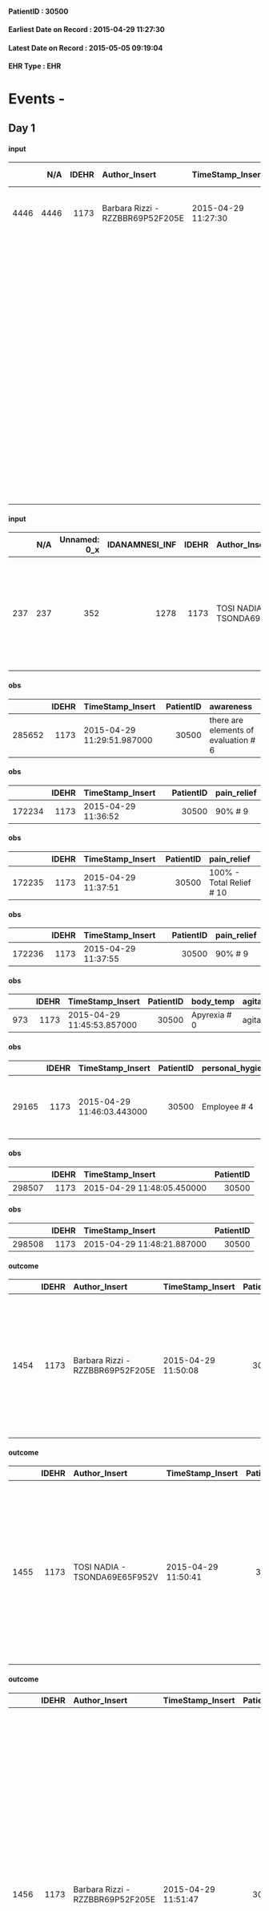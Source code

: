 
#### PatientID : 30500
#### Earliest Date on Record : 2015-04-29 11:27:30
#### Latest Date on Record : 2015-05-05 09:19:04
#### EHR Type : EHR

# Events - 

## Day 1

#### input
|      |    N/A |   IDEHR | Author_Insert                    | TimeStamp_Insert    | EHRType   |   PatientID |   IDDigitalSignDocument | persone_vicine   |   Unnamed: 0_y |   IDANAMNESI_MED |   Non_Rilevabile_y | Note_Non_Rilevabile_y   | opt_consapevolezza                   | diagnosis                                                                                                                                                                                                                                                                                                                                                                           |
|-----:|-------:|--------:|:---------------------------------|:--------------------|:----------|------------:|------------------------:|:-----------------|---------------:|-----------------:|-------------------:|:------------------------|:-------------------------------------|:------------------------------------------------------------------------------------------------------------------------------------------------------------------------------------------------------------------------------------------------------------------------------------------------------------------------------------------------------------------------------------|
| 4446 |   4446 |    1173 | Barbara Rizzi - RZZBBR69P52F205E | 2015-04-29 11:27:30 | EHR       |       30500 |                   64345 | N/A              |            871 |             2375 |                  0 | NR                      | There are elements of evaluation # 7 | 2008: neuroendocrine carcinoma localized groin destro.                                                                                                                                                                                                                                                                                                                              |
|      |        |         |                                  |                     |           |             |                         |                  |                |                  |                    |                         |                                      |  2009: HCC multifocal (more localized pathological lesion in the left lobe) subjected to chemoembolization in 2012 (last ECO April 2015: liver to bozzuti margins, echostructure inhomogeneous due to the presence of multiple nodulation) ._ x000D_ Comorbidit√ †: previous MI and FA chronic OAT; NIDDM and diabetic foot (right); hypertension; hypothyroidism; previous stroke. |

#### input
|     |    N/A |   Unnamed: 0_x |   IDANAMNESI_INF |   IDEHR | Author_Insert                 | TimeStamp_Insert           | EHRType   |   PatientID |   IDDigitalSignDocument |   Non_Rilevabile_x | Note_Non_Rilevabile_x   | rapporti_fam   | persone_vicine   | Caregiver                                                                                                                  | Religion     |
|----:|-------:|---------------:|-----------------:|--------:|:------------------------------|:---------------------------|:----------|------------:|------------------------:|-------------------:|:------------------------|:---------------|:-----------------|:---------------------------------------------------------------------------------------------------------------------------|:-------------|
| 237 |    237 |            352 |             1278 |    1173 | TOSI NADIA - TSONDA69E65F952V | 2015-04-29 11:29:08.433000 | EHR       |       30500 |                   64346 |                  0 | NR                      | is # 0         | N/A              | Granddaughter Alessandra. Data collected by family members, perch√ © patient responds only to simple and closed questions. | Catholic # 0 |

#### obs
|        |   IDEHR | TimeStamp_Insert           |   PatientID | awareness                            |
|-------:|--------:|:---------------------------|------------:|:-------------------------------------|
| 285652 |    1173 | 2015-04-29 11:29:51.987000 |       30500 | there are elements of evaluation # 6 |

#### obs
|        |   IDEHR | TimeStamp_Insert    |   PatientID | pain_relief   |
|-------:|--------:|:--------------------|------------:|:--------------|
| 172234 |    1173 | 2015-04-29 11:36:52 |       30500 | 90% # 9       |

#### obs
|        |   IDEHR | TimeStamp_Insert    |   PatientID | pain_relief              |
|-------:|--------:|:--------------------|------------:|:-------------------------|
| 172235 |    1173 | 2015-04-29 11:37:51 |       30500 | 100% - Total Relief # 10 |

#### obs
|        |   IDEHR | TimeStamp_Insert    |   PatientID | pain_relief   |
|-------:|--------:|:--------------------|------------:|:--------------|
| 172236 |    1173 | 2015-04-29 11:37:55 |       30500 | 90% # 9       |

#### obs
|     |   IDEHR | TimeStamp_Insert           |   PatientID | body_temp    | agitation_behavior_freq   | cognitive_state           |
|----:|--------:|:---------------------------|------------:|:-------------|:--------------------------|:--------------------------|
| 973 |    1173 | 2015-04-29 11:45:53.857000 |       30500 | Apyrexia # 0 | agitated at times # 2     | continuously confused # 1 |

#### obs
|       |   IDEHR | TimeStamp_Insert           |   PatientID | personal_hygiene   | urine_elimination   | mobility     | motor_performance                                                                                  | diet            | cognitive_state             | consumption_help   |
|------:|--------:|:---------------------------|------------:|:-------------------|:--------------------|:-------------|:---------------------------------------------------------------------------------------------------|:----------------|:----------------------------|:-------------------|
| 29165 |    1173 | 2015-04-29 11:46:03.443000 |       30500 | Employee # 4       | Employee # 4        | Employee # 4 | 30% - Patient with directions to the hospital or home hospitalization, intensive home support # 03 | Homogenized # 2 | confused - continuously # 1 | # 4 employees      |

#### obs
|        |   IDEHR | TimeStamp_Insert           |   PatientID |
|-------:|--------:|:---------------------------|------------:|
| 298507 |    1173 | 2015-04-29 11:48:05.450000 |       30500 |

#### obs
|        |   IDEHR | TimeStamp_Insert           |   PatientID |
|-------:|--------:|:---------------------------|------------:|
| 298508 |    1173 | 2015-04-29 11:48:21.887000 |       30500 |

#### outcome
|      |   IDEHR | Author_Insert                    | TimeStamp_Insert    |   PatientID |   IDDigitalSignDocument |   IDPAI_VIDAS | opt_problem                                                                |   opt_problem_num | opt_obiettivo                                                   |   opt_obiettivo_num | opt_stato_problema   |   opt_stato_problema_num | opt_interventi                                                                                                                                                               |   opt_interventi_num |
|-----:|--------:|:---------------------------------|:--------------------|------------:|------------------------:|--------------:|:---------------------------------------------------------------------------|------------------:|:----------------------------------------------------------------|--------------------:|:---------------------|-------------------------:|:-----------------------------------------------------------------------------------------------------------------------------------------------------------------------------|---------------------:|
| 1454 |    1173 | Barbara Rizzi - RZZBBR69P52F205E | 2015-04-29 11:50:08 |       30500 |                   64378 |          3461 | Alteration of comfort associated with chronic pain and / or acute # 29 = 0 |                 2 | The patient riferir√ † ¬ † a satisfactory pain control # 56 = 0 |                   1 | Open Problem # 1     |                        1 | Informational - Informing the patient / caregiver on the prevailing signs # 447 = 0; Informational - Informing the patient / caregiver of the need to maintain QoL # 448 = 0 |                    4 |

#### outcome
|      |   IDEHR | Author_Insert                 | TimeStamp_Insert    |   PatientID |   IDDigitalSignDocument |   IDPAI_VIDAS | opt_problem                         |   opt_problem_num | opt_obiettivo                                                                                                                                                                              |   opt_obiettivo_num | opt_stato_problema   |   opt_stato_problema_num | opt_interventi                                                                                                                                                                                                      |   opt_interventi_num |
|-----:|--------:|:------------------------------|:--------------------|------------:|------------------------:|--------------:|:------------------------------------|------------------:|:-------------------------------------------------------------------------------------------------------------------------------------------------------------------------------------------|--------------------:|:---------------------|-------------------------:|:--------------------------------------------------------------------------------------------------------------------------------------------------------------------------------------------------------------------|---------------------:|
| 1455 |    1173 | TOSI NADIA - TSONDA69E65F952V | 2015-04-29 11:50:41 |       30500 |                   64379 |          3462 | Deficit in the care of s√® # 25 = 0 |                 4 | Maintain dignity ¬ † of the patient, where possible, helping him to accept their own limitations, considering himself realistic and objective (eating, bathing, dressing, delete) # 42 = 0 |                   4 | Open Problem # 1     |                        1 | PAI Implementation - Ensuring the right privacy # 182 = 0; Counseling - Encourage to express feelings about the care deficit s # 184 = 0; PAI Implementation - completely replace the activity † everyday # 183 = 0 |                    4 |

#### outcome
|      |   IDEHR | Author_Insert                    | TimeStamp_Insert    |   PatientID |   IDDigitalSignDocument |   IDPAI_VIDAS | opt_problem                    |   opt_problem_num | opt_obiettivo                                                                                                         |   opt_obiettivo_num | opt_stato_problema   |   opt_stato_problema_num | opt_interventi                                                                                                                                                                                                                                                                                                                                                                                                                                 |   opt_interventi_num |
|-----:|--------:|:---------------------------------|:--------------------|------------:|------------------------:|--------------:|:-------------------------------|------------------:|:----------------------------------------------------------------------------------------------------------------------|--------------------:|:---------------------|-------------------------:|:-----------------------------------------------------------------------------------------------------------------------------------------------------------------------------------------------------------------------------------------------------------------------------------------------------------------------------------------------------------------------------------------------------------------------------------------------|---------------------:|
| 1456 |    1173 | Barbara Rizzi - RZZBBR69P52F205E | 2015-04-29 11:51:47 |       30500 |                   64380 |          3463 | Abnormal neurological # 30 = 0 |                 4 | Reduction and Cancellation of episodes of confusion and / or hallucinations, delirium, psychomotor agitation # 59 = 0 |                   4 | Open Problem # 1     |                        1 | Implementation PAI - Assess whether the hallucinations and / or delusions are functional to a stabilit√ † emotional patient # 483 = 0; Counseling - Share with caregiver therapeutic path # 485 = 0; Information - Inform the patient / caregiver on signs and symptoms prevailing # 487 = 0; Informational - Inform the patient / caregiver on necessit√ † to reduce consciousness to maintain QoL if the symptom became refractory # 488 = 0 |                    4 |

#### obs
|       |   IDEHR | TimeStamp_Insert           |   PatientID | opt_cooperation                           | chk_ausili_presidi                   | chk_ausili_incont   | opt_care_giver   | asthenia     | dyspnoea        | motor_performance              | body_temp    | agitation_behavior_freq   | mood      | cognitive_state           |
|------:|--------:|:---------------------------|------------:|:------------------------------------------|:-------------------------------------|:--------------------|:-----------------|:-------------|:----------------|:-------------------------------|:-------------|:--------------------------|:----------|:--------------------------|
| 74138 |    1173 | 2015-04-29 16:44:50.257000 |       30500 | discomfort to the technical maneuvers # 2 | absorbency # 0; bladder catheter # 3 | absorbency # 0      | This # 0         | Moderate # 1 | mild strain # 1 | bedridden, nontransferable # 5 | Apyrexia # 1 | agitated # 1              | Fear # 08 | confused - constantly # 1 |

#### obs
|        |   IDEHR | TimeStamp_Insert    |   PatientID |
|-------:|--------:|:--------------------|------------:|
| 128293 |    1173 | 2015-04-29 16:46:10 |       30500 |

#### obs
|       |   IDEHR | TimeStamp_Insert           |   PatientID | personal_hygiene   | urine_elimination   | mobility     | active_diuresis     | motor_performance                                                                                  | diet            | cognitive_state             | consumption_help   |
|------:|--------:|:---------------------------|------------:|:-------------------|:--------------------|:-------------|:--------------------|:---------------------------------------------------------------------------------------------------|:----------------|:----------------------------|:-------------------|
| 29173 |    1173 | 2015-04-29 17:26:46.143000 |       30500 | Employee # 4       | Employee # 4        | Employee # 4 | active diuresis # 0 | 30% - Patient with directions to the hospital or home hospitalization, intensive home support # 03 | Homogenized # 2 | confused - continuously # 1 | # 4 employees      |

#### obs
|        |   IDEHR | TimeStamp_Insert    |   PatientID | breath                                                                          | consolability           | body_language                             | facial_expression   |
|-------:|--------:|:--------------------|------------:|:--------------------------------------------------------------------------------|:------------------------|:------------------------------------------|:--------------------|
| 268327 |    1173 | 2015-04-29 17:27:34 |       30500 | Breath at times altered. Short periods of hyperventilation (breathing hard) # 1 | Not for consolation # 0 | Teso. nervous movements. Restlessness # 1 | Grimacing # 2       |

#### obs
|        |   IDEHR | TimeStamp_Insert    |   PatientID | breath                                                                          | consolability           | body_language   | facial_expression           |
|-------:|--------:|:--------------------|------------:|:--------------------------------------------------------------------------------|:------------------------|:----------------|:----------------------------|
| 268333 |    1173 | 2015-04-30 05:32:47 |       30500 | Breath at times altered. Short periods of hyperventilation (breathing hard) # 1 | Not for consolation # 0 | Relaxed # 0     | Smiling or inexpressive # 0 |

#### obs
|       |   IDEHR | TimeStamp_Insert           |   PatientID |
|------:|--------:|:---------------------------|------------:|
| 29191 |    1173 | 2015-04-30 06:18:05.910000 |       30500 |

#### obs
|       |   IDEHR | TimeStamp_Insert           |   PatientID | opt_cooperation   | chk_ausili_presidi   | opt_care_giver   | dyspnoea    | body_temp    |
|------:|--------:|:---------------------------|------------:|:------------------|:---------------------|:-----------------|:------------|:-------------|
| 74163 |    1173 | 2015-04-30 07:05:06.153000 |       30500 | uncooperative # 1 | urinary catheter # 3 | This # 0         | at rest # 0 | Apyrexia # 1 |

#### obs
|        |   IDEHR | TimeStamp_Insert    |   PatientID | breath                                                                          | consolability           | body_language   | facial_expression           |
|-------:|--------:|:--------------------|------------:|:--------------------------------------------------------------------------------|:------------------------|:----------------|:----------------------------|
| 268341 |    1173 | 2015-04-30 07:06:05 |       30500 | Breath at times altered. Short periods of hyperventilation (breathing hard) # 1 | Not for consolation # 0 | Relaxed # 0     | Smiling or inexpressive # 0 |


## Day 2

#### obs
|       |   IDEHR | TimeStamp_Insert           |   PatientID | personal_hygiene   | urine_elimination   | mobility     | active_diuresis     | motor_performance                                                                                  | diet       | cognitive_state             | consumption_help   |
|------:|--------:|:---------------------------|------------:|:-------------------|:--------------------|:-------------|:--------------------|:---------------------------------------------------------------------------------------------------|:-----------|:----------------------------|:-------------------|
| 29214 |    1173 | 2015-04-30 11:47:23.417000 |       30500 | Employee # 4       | Employee # 4        | Employee # 4 | active diuresis # 0 | 30% - Patient with directions to the hospital or home hospitalization, intensive home support # 03 | Absent # 4 | confused - continuously # 1 | # 4 employees      |

#### obs
|       |   IDEHR | TimeStamp_Insert           |   PatientID | personal_hygiene   | urine_elimination   | mobility     | active_diuresis     | motor_performance                                                                                  | diet       | cognitive_state             | consumption_help   |
|------:|--------:|:---------------------------|------------:|:-------------------|:--------------------|:-------------|:--------------------|:---------------------------------------------------------------------------------------------------|:-----------|:----------------------------|:-------------------|
| 29215 |    1173 | 2015-04-30 11:49:14.657000 |       30500 | Employee # 4       | Employee # 4        | Employee # 4 | active diuresis # 0 | 30% - Patient with directions to the hospital or home hospitalization, intensive home support # 03 | Absent # 4 | confused - continuously # 1 | # 4 employees      |

#### obs
|        |   IDEHR | TimeStamp_Insert    |   PatientID | breath     | consolability           | body_language   | facial_expression           |
|-------:|--------:|:--------------------|------------:|:-----------|:------------------------|:----------------|:----------------------------|
| 268344 |    1173 | 2015-04-30 11:50:10 |       30500 | Normal 0 # | Not for consolation # 0 | Relaxed # 0     | Smiling or inexpressive # 0 |

#### obs
|       |   IDEHR | TimeStamp_Insert           |   PatientID | opt_cooperation                           | chk_ausili_presidi   | mood      |
|------:|--------:|:---------------------------|------------:|:------------------------------------------|:---------------------|:----------|
| 74171 |    1173 | 2015-04-30 12:03:57.233000 |       30500 | opposition to the technical maneuvers # 3 | urinary catheter # 3 | Fear # 08 |

#### obs
|     |   IDEHR | TimeStamp_Insert           |   PatientID | asthenia   | body_temp    | agitation_behavior_freq   | cognitive_state           |
|----:|--------:|:---------------------------|------------:|:-----------|:-------------|:--------------------------|:--------------------------|
| 981 |    1173 | 2015-04-30 12:52:53.920000 |       30500 | Severe # 3 | Apyrexia # 0 | continuously agitated # 1 | continuously confused # 1 |

#### obs
|        |   IDEHR | TimeStamp_Insert           |   PatientID |
|-------:|--------:|:---------------------------|------------:|
| 285662 |    1173 | 2015-04-30 12:54:09.320000 |       30500 |

#### obs
|       |   IDEHR | TimeStamp_Insert           |   PatientID | chk_ausili_presidi   | opt_care_giver   | dyspnoea    | motor_performance              | body_temp    |
|------:|--------:|:---------------------------|------------:|:---------------------|:-----------------|:------------|:-------------------------------|:-------------|
| 74185 |    1173 | 2015-04-30 16:06:45.203000 |       30500 | urinary catheter # 3 | This # 0         | at rest # 0 | bedridden, nontransferable # 5 | Apyrexia # 1 |

#### obs
|        |   IDEHR | TimeStamp_Insert    |   PatientID |
|-------:|--------:|:--------------------|------------:|
| 128324 |    1173 | 2015-04-30 16:07:22 |       30500 |

#### input
|       |    N/A |   IDEHR | Author_Insert                    | TimeStamp_Insert    | EHRType   |   PatientID |   IDDigitalSignDocument | persone_vicine   |   Unnamed: 0_x.2 |   IDDIAGNOSI_CROSSOU |   Non_Rilevabile_x.2 | ds_ICD                                            | dt_Data_diagnosi    |
|------:|-------:|--------:|:---------------------------------|:--------------------|:----------|------------:|------------------------:|:-----------------|-----------------:|---------------------:|---------------------:|:--------------------------------------------------|:--------------------|
| 13311 |  13311 |    1173 | Barbara Rizzi - RZZBBR69P52F205E | 2015-04-30 17:46:01 | EHR       |       30500 |                   65136 | N/A              |             1096 |                 1096 |                    0 | 1550 - Tumori maligni primitivi del fegato#2048=0 | 2009-01-01 00:00:00 |

#### input
|       |    N/A |   IDEHR | Author_Insert                    | TimeStamp_Insert    | EHRType   |   PatientID |   IDDigitalSignDocument | persone_vicine   |   Unnamed: 0_x.2 |   IDDIAGNOSI_CROSSOU |   Non_Rilevabile_x.2 | ds_ICD                                                                                                               | dt_Data_diagnosi    |
|------:|-------:|--------:|:---------------------------------|:--------------------|:----------|------------:|------------------------:|:-----------------|-----------------:|---------------------:|---------------------:|:---------------------------------------------------------------------------------------------------------------------|:--------------------|
| 13312 |  13312 |    1173 | Barbara Rizzi - RZZBBR69P52F205E | 2015-04-30 17:52:03 | EHR       |       30500 |                   65137 | N/A              |             1097 |                 1097 |                    0 | 1965 - Tumori maligni secondari e non specificati dei linfonodi della regione inguinale e dell'arto inferiore#2144=0 | 2008-01-01 00:00:00 |

#### input
|       |    N/A |   IDEHR | Author_Insert                    | TimeStamp_Insert    | EHRType   |   PatientID |   IDDigitalSignDocument | persone_vicine   |   Unnamed: 0_x.2 |   IDDIAGNOSI_CROSSOU |   Non_Rilevabile_x.2 | ds_ICD                                    | dt_Data_diagnosi    |
|------:|-------:|--------:|:---------------------------------|:--------------------|:----------|------------:|------------------------:|:-----------------|-----------------:|---------------------:|---------------------:|:------------------------------------------|:--------------------|
| 13313 |  13313 |    1173 | Barbara Rizzi - RZZBBR69P52F205E | 2015-04-30 17:52:59 | EHR       |       30500 |                   65138 | N/A              |             1098 |                 1098 |                    0 | 412 - Infarto miocardico pregresso#2340=0 | 2010-01-01 00:00:00 |

#### input
|       |    N/A |   IDEHR | Author_Insert                    | TimeStamp_Insert    | EHRType   |   PatientID |   IDDigitalSignDocument | persone_vicine   |   Unnamed: 0_x.2 |   IDDIAGNOSI_CROSSOU |   Non_Rilevabile_x.2 | ds_ICD                               | dt_Data_diagnosi    |
|------:|-------:|--------:|:---------------------------------|:--------------------|:----------|------------:|------------------------:|:-----------------|-----------------:|---------------------:|---------------------:|:-------------------------------------|:--------------------|
| 13314 |  13314 |    1173 | Barbara Rizzi - RZZBBR69P52F205E | 2015-04-30 17:53:26 | EHR       |       30500 |                   65139 | N/A              |             1099 |                 1099 |                    0 | 42731 - Fibrillazione atriale#2344=0 | 2010-01-01 00:00:00 |

#### input
|       |    N/A |   IDEHR | Author_Insert                    | TimeStamp_Insert    | EHRType   |   PatientID |   IDDigitalSignDocument | persone_vicine   |   Unnamed: 0_x.2 |   IDDIAGNOSI_CROSSOU |   Non_Rilevabile_x.2 | ds_ICD                                                | dt_Data_diagnosi    |
|------:|-------:|--------:|:---------------------------------|:--------------------|:----------|------------:|------------------------:|:-----------------|-----------------:|---------------------:|---------------------:|:------------------------------------------------------|:--------------------|
| 13315 |  13315 |    1173 | Barbara Rizzi - RZZBBR69P52F205E | 2015-04-30 17:53:57 | EHR       |       30500 |                   65140 | N/A              |             1100 |                 1100 |                    0 | 4019 - Ipertensione essenziale non specificata#2334=0 | 2010-01-01 00:00:00 |

#### input
|       |    N/A |   IDEHR | Author_Insert                    | TimeStamp_Insert    | EHRType   |   PatientID |   IDDigitalSignDocument | persone_vicine   |   Unnamed: 0_x.2 |   IDDIAGNOSI_CROSSOU |   Non_Rilevabile_x.2 | ds_ICD                                                                                                                                                               | dt_Data_diagnosi    |
|------:|-------:|--------:|:---------------------------------|:--------------------|:----------|------------:|------------------------:|:-----------------|-----------------:|---------------------:|---------------------:|:---------------------------------------------------------------------------------------------------------------------------------------------------------------------|:--------------------|
| 13316 |  13316 |    1173 | Barbara Rizzi - RZZBBR69P52F205E | 2015-04-30 17:55:21 | EHR       |       30500 |                   65141 | N/A              |             1101 |                 1101 |                    0 | 25000 - Diabete mellito, tipo II (non insulinodipendente) (diabete dell'adulto) o non specificato, non definito se controllato, senza menzione di complicanze#2314=0 | 2000-01-01 00:00:00 |

#### obs
|       |   IDEHR | TimeStamp_Insert           |   PatientID | personal_hygiene   | urine_elimination   | mobility     | active_diuresis     | dyspnoea    | motor_performance                                                                       | diet       | consumption_help   |
|------:|--------:|:---------------------------|------------:|:-------------------|:--------------------|:-------------|:--------------------|:------------|:----------------------------------------------------------------------------------------|:-----------|:-------------------|
| 29236 |    1173 | 2015-04-30 18:15:50.503000 |       30500 | Employee # 4       | Employee # 4        | Employee # 4 | active diuresis # 0 | at rest # 0 | 20% - Patient with serious impairment of organ functions, one or irreversible pi√π # 02 | Absent # 4 | # 4 employees      |

#### obs
|        |   IDEHR | TimeStamp_Insert    |   PatientID | pain_relief              |
|-------:|--------:|:--------------------|------------:|:-------------------------|
| 172305 |    1173 | 2015-04-30 18:17:11 |       30500 | 100% - Total Relief # 10 |

#### obs
|       |   IDEHR | TimeStamp_Insert           |   PatientID | personal_hygiene   | urine_elimination   | mobility     | active_diuresis     | dyspnoea    | motor_performance                                                                       | diet       | consumption_help   |
|------:|--------:|:---------------------------|------------:|:-------------------|:--------------------|:-------------|:--------------------|:------------|:----------------------------------------------------------------------------------------|:-----------|:-------------------|
| 29248 |    1173 | 2015-05-01 05:27:01.040000 |       30500 | Employee # 4       | Employee # 4        | Employee # 4 | active diuresis # 0 | at rest # 0 | 20% - Patient with serious impairment of organ functions, one or irreversible pi√π # 02 | Absent # 4 | # 4 employees      |

#### obs
|        |   IDEHR | TimeStamp_Insert    |   PatientID | breath     | consolability           | body_language   | facial_expression           |
|-------:|--------:|:--------------------|------------:|:-----------|:------------------------|:----------------|:----------------------------|
| 268346 |    1173 | 2015-05-01 05:27:35 |       30500 | Normal 0 # | Not for consolation # 0 | Relaxed # 0     | Smiling or inexpressive # 0 |

#### obs
|       |   IDEHR | TimeStamp_Insert           |   PatientID | chk_ausili_presidi                   | opt_care_giver   | body_temp    |
|------:|--------:|:---------------------------|------------:|:-------------------------------------|:-----------------|:-------------|
| 74215 |    1173 | 2015-05-01 05:44:51.850000 |       30500 | absorbency # 0; bladder catheter # 3 | This # 0         | Apyrexia # 1 |

#### obs
|        |   IDEHR | TimeStamp_Insert    |   PatientID | breath     | consolability           | body_language   | facial_expression           |
|-------:|--------:|:--------------------|------------:|:-----------|:------------------------|:----------------|:----------------------------|
| 268349 |    1173 | 2015-05-01 05:45:44 |       30500 | Normal 0 # | Not for consolation # 0 | Relaxed # 0     | Smiling or inexpressive # 0 |

#### obs
|       |   IDEHR | TimeStamp_Insert           |   PatientID | personal_hygiene   | urine_elimination   | mobility     | active_diuresis     | motor_performance                                                                       | diet       | consumption_help   |
|------:|--------:|:---------------------------|------------:|:-------------------|:--------------------|:-------------|:--------------------|:----------------------------------------------------------------------------------------|:-----------|:-------------------|
| 29266 |    1173 | 2015-05-01 10:58:59.290000 |       30500 | Employee # 4       | Employee # 4        | Employee # 4 | active diuresis # 0 | 20% - Patient with serious impairment of organ functions, one or irreversible pi√π # 02 | Absent # 4 | # 4 employees      |


## Day 3

#### obs
|        |   IDEHR | TimeStamp_Insert    |   PatientID |
|-------:|--------:|:--------------------|------------:|
| 172346 |    1173 | 2015-05-01 12:41:06 |       30500 |

#### obs
|     |   IDEHR | TimeStamp_Insert           |   PatientID | asthenia   | body_temp    |
|----:|--------:|:---------------------------|------------:|:-----------|:-------------|
| 988 |    1173 | 2015-05-01 12:43:27.710000 |       30500 | Severe # 3 | Apyrexia # 0 |

#### obs
|       |   IDEHR | TimeStamp_Insert    |   PatientID | chk_ausili_presidi                   | opt_care_giver   | body_temp    |
|------:|--------:|:--------------------|------------:|:-------------------------------------|:-----------------|:-------------|
| 74235 |    1173 | 2015-05-01 13:13:18 |       30500 | absorbency # 0; bladder catheter # 3 | This # 0         | Apyrexia # 1 |

#### obs
|        |   IDEHR | TimeStamp_Insert    |   PatientID |
|-------:|--------:|:--------------------|------------:|
| 128360 |    1173 | 2015-05-01 13:13:44 |       30500 |

#### obs
|        |   IDEHR | TimeStamp_Insert    |   PatientID | breath     | consolability           | body_language   | facial_expression           |
|-------:|--------:|:--------------------|------------:|:-----------|:------------------------|:----------------|:----------------------------|
| 268353 |    1173 | 2015-05-01 14:00:04 |       30500 | Normal 0 # | Not for consolation # 0 | Relaxed # 0     | Smiling or inexpressive # 0 |

#### obs
|       |   IDEHR | TimeStamp_Insert           |   PatientID | chk_ausili_presidi                   | opt_care_giver   | dyspnoea    | motor_performance              | body_temp    |
|------:|--------:|:---------------------------|------------:|:-------------------------------------|:-----------------|:------------|:-------------------------------|:-------------|
| 74249 |    1173 | 2015-05-01 16:18:39.143000 |       30500 | absorbency # 0; bladder catheter # 3 | This # 0         | at rest # 0 | bedridden, nontransferable # 5 | Apyrexia # 1 |

#### obs
|        |   IDEHR | TimeStamp_Insert    |   PatientID |
|-------:|--------:|:--------------------|------------:|
| 128371 |    1173 | 2015-05-01 16:19:12 |       30500 |

#### obs
|       |   IDEHR | TimeStamp_Insert           |   PatientID | personal_hygiene   | urine_elimination   | mobility     | active_diuresis     | motor_performance                                                                       | diet       | consumption_help   |
|------:|--------:|:---------------------------|------------:|:-------------------|:--------------------|:-------------|:--------------------|:----------------------------------------------------------------------------------------|:-----------|:-------------------|
| 29285 |    1173 | 2015-05-01 17:36:00.247000 |       30500 | Employee # 4       | Employee # 4        | Employee # 4 | active diuresis # 0 | 20% - Patient with serious impairment of organ functions, one or irreversible pi√π # 02 | Absent # 4 | # 4 employees      |

#### obs
|        |   IDEHR | TimeStamp_Insert    |   PatientID | pain_relief              |
|-------:|--------:|:--------------------|------------:|:-------------------------|
| 172359 |    1173 | 2015-05-01 17:38:04 |       30500 | 100% - Total Relief # 10 |

#### obs
|       |   IDEHR | TimeStamp_Insert           |   PatientID | personal_hygiene   | urine_elimination   | mobility     | active_diuresis     | dyspnoea    | motor_performance                                                                       | diet       | consumption_help   |
|------:|--------:|:---------------------------|------------:|:-------------------|:--------------------|:-------------|:--------------------|:------------|:----------------------------------------------------------------------------------------|:-----------|:-------------------|
| 29304 |    1173 | 2015-05-02 05:30:25.103000 |       30500 | Employee # 4       | Employee # 4        | Employee # 4 | active diuresis # 0 | at rest # 0 | 20% - Patient with serious impairment of organ functions, one or irreversible pi√π # 02 | Absent # 4 | # 4 employees      |

#### obs
|        |   IDEHR | TimeStamp_Insert    |   PatientID | breath     | consolability           | body_language   | facial_expression           |
|-------:|--------:|:--------------------|------------:|:-----------|:------------------------|:----------------|:----------------------------|
| 268355 |    1173 | 2015-05-02 05:30:59 |       30500 | Normal 0 # | Not for consolation # 0 | Relaxed # 0     | Smiling or inexpressive # 0 |

#### obs
|       |   IDEHR | TimeStamp_Insert           |   PatientID | chk_ausili_presidi   |
|------:|--------:|:---------------------------|------------:|:---------------------|
| 74277 |    1173 | 2015-05-02 07:06:00.883000 |       30500 | urinary catheter # 3 |

#### obs
|        |   IDEHR | TimeStamp_Insert    |   PatientID | breath     | consolability           | body_language   | facial_expression           |
|-------:|--------:|:--------------------|------------:|:-----------|:------------------------|:----------------|:----------------------------|
| 268361 |    1173 | 2015-05-02 07:06:48 |       30500 | Normal 0 # | Not for consolation # 0 | Relaxed # 0     | Smiling or inexpressive # 0 |


## Day 4

#### obs
|        |   IDEHR | TimeStamp_Insert    |   PatientID | breath                                                                          | consolability           | body_language   | facial_expression           |
|-------:|--------:|:--------------------|------------:|:--------------------------------------------------------------------------------|:------------------------|:----------------|:----------------------------|
| 268363 |    1173 | 2015-05-02 11:32:01 |       30500 | Breath at times altered. Short periods of hyperventilation (breathing hard) # 1 | Not for consolation # 0 | Relaxed # 0     | Smiling or inexpressive # 0 |

#### obs
|     |   IDEHR | TimeStamp_Insert           |   PatientID | asthenia   | body_temp    |
|----:|--------:|:---------------------------|------------:|:-----------|:-------------|
| 995 |    1173 | 2015-05-02 12:10:18.977000 |       30500 | Severe # 3 | Apyrexia # 0 |

#### obs
|        |   IDEHR | TimeStamp_Insert    |   PatientID | pain_relief              |
|-------:|--------:|:--------------------|------------:|:-------------------------|
| 172404 |    1173 | 2015-05-02 12:11:07 |       30500 | 100% - Total Relief # 10 |

#### obs
|       |   IDEHR | TimeStamp_Insert           |   PatientID | opt_cooperation   | chk_ausili_presidi   |
|------:|--------:|:---------------------------|------------:|:------------------|:---------------------|
| 74295 |    1173 | 2015-05-02 13:26:05.117000 |       30500 | uncooperative # 1 | urinary catheter # 3 |

#### obs
|        |   IDEHR | TimeStamp_Insert    |   PatientID |
|-------:|--------:|:--------------------|------------:|
| 128399 |    1173 | 2015-05-02 13:26:31 |       30500 |

#### obs
|       |   IDEHR | TimeStamp_Insert           |   PatientID | personal_hygiene   | motor_performance        |
|------:|--------:|:---------------------------|------------:|:-------------------|:-------------------------|
| 29327 |    1173 | 2015-05-02 14:00:54.290000 |       30500 | Employee # 4       | 10% - Patient dying # 01 |

#### obs
|       |   IDEHR | TimeStamp_Insert           |   PatientID | chk_ausili_presidi                   | opt_care_giver   | motor_performance              | body_temp    |
|------:|--------:|:---------------------------|------------:|:-------------------------------------|:-----------------|:-------------------------------|:-------------|
| 74306 |    1173 | 2015-05-02 16:45:39.283000 |       30500 | absorbency # 0; bladder catheter # 3 | This # 0         | bedridden, nontransferable # 5 | Apyrexia # 1 |

#### obs
|        |   IDEHR | TimeStamp_Insert    |   PatientID |
|-------:|--------:|:--------------------|------------:|
| 128408 |    1173 | 2015-05-02 16:46:17 |       30500 |

#### obs
|       |   IDEHR | TimeStamp_Insert           |   PatientID | personal_hygiene   | urine_elimination   | mobility   | hemorrhagic_manifestation   | speech   | cough   | nausea   | memory_deficit   | cognitive_deficit   | active_diuresis   | lack_of_appetite   | asthenia   | cachexia   | dyspnoea   | motor_performance   | body_temp   | mood   | diet   | cognitive_state   | feces_elimination   | consumption_help   |
|------:|--------:|:---------------------------|------------:|:-------------------|:--------------------|:-----------|:----------------------------|:---------|:--------|:---------|:-----------------|:--------------------|:------------------|:-------------------|:-----------|:-----------|:-----------|:--------------------|:------------|:-------|:-------|:------------------|:--------------------|:-------------------|
| 29340 |    1173 | 2015-05-02 20:46:20.313000 |       30500 | NR                 | NR                  | NR         | NR                          | NR       | NR      | NR       | NR               | NR                  | NR                | NR                 | NR         | NR         | NR         | NR                  | NR          | NR     | NR     | NR                | NR                  | NR                 |

#### outcome
|      |   IDEHR | Author_Insert                     | TimeStamp_Insert    |   PatientID |   IDDigitalSignDocument |   IDPAI_VIDAS | opt_problem                                                                |   opt_problem_num | opt_obiettivo                                                   |   opt_obiettivo_num | ds_note      | opt_stato_problema   |   opt_stato_problema_num | opt_interventi                                                                                                                                                               |   opt_interventi_num |
|-----:|--------:|:----------------------------------|:--------------------|------------:|------------------------:|--------------:|:---------------------------------------------------------------------------|------------------:|:----------------------------------------------------------------|--------------------:|:-------------|:---------------------|-------------------------:|:-----------------------------------------------------------------------------------------------------------------------------------------------------------------------------|---------------------:|
| 1506 |    1173 | ZUPPIROLI ANNA - ZPPNNA77C54F205K | 2015-05-02 22:50:10 |       30500 |                   66233 |          3513 | Alteration of comfort associated with chronic pain and / or acute # 29 = 0 |                 2 | The patient riferir√ † ¬ † a satisfactory pain control # 56 = 0 |                   1 | patient died | closed Problem # 2   |                        2 | Informational - Informing the patient / caregiver on the prevailing signs # 447 = 0; Informational - Informing the patient / caregiver of the need to maintain QoL # 448 = 0 |                    4 |

#### outcome
|      |   IDEHR | Author_Insert                     | TimeStamp_Insert    |   PatientID |   IDDigitalSignDocument |   IDPAI_VIDAS | opt_problem                    |   opt_problem_num | opt_obiettivo                                                                                                         |   opt_obiettivo_num | ds_note      | opt_stato_problema   |   opt_stato_problema_num | opt_interventi                                                                                                                                                                                                                                                                                                                                                                                                                                 |   opt_interventi_num |
|-----:|--------:|:----------------------------------|:--------------------|------------:|------------------------:|--------------:|:-------------------------------|------------------:|:----------------------------------------------------------------------------------------------------------------------|--------------------:|:-------------|:---------------------|-------------------------:|:-----------------------------------------------------------------------------------------------------------------------------------------------------------------------------------------------------------------------------------------------------------------------------------------------------------------------------------------------------------------------------------------------------------------------------------------------|---------------------:|
| 1507 |    1173 | ZUPPIROLI ANNA - ZPPNNA77C54F205K | 2015-05-02 22:50:29 |       30500 |                   66234 |          3514 | Abnormal neurological # 30 = 0 |                 4 | Reduction and Cancellation of episodes of confusion and / or hallucinations, delirium, psychomotor agitation # 59 = 0 |                   4 | patient died | closed Problem # 2   |                        2 | Implementation PAI - Assess whether the hallucinations and / or delusions are functional to a stabilit√ † emotional patient # 483 = 0; Counseling - Share with caregiver therapeutic path # 485 = 0; Information - Inform the patient / caregiver on signs and symptoms prevailing # 487 = 0; Informational - Inform the patient / caregiver on necessit√ † to reduce consciousness to maintain QoL if the symptom became refractory # 488 = 0 |                    4 |

#### outcome
|      |   IDEHR | Author_Insert                     | TimeStamp_Insert    |   PatientID |   IDDigitalSignDocument |   IDPAI_VIDAS | opt_problem                         |   opt_problem_num | opt_obiettivo                                                                                                                                                                              |   opt_obiettivo_num | ds_note      | opt_stato_problema   |   opt_stato_problema_num | opt_interventi                                                                                                                                                                                                      |   opt_interventi_num |
|-----:|--------:|:----------------------------------|:--------------------|------------:|------------------------:|--------------:|:------------------------------------|------------------:|:-------------------------------------------------------------------------------------------------------------------------------------------------------------------------------------------|--------------------:|:-------------|:---------------------|-------------------------:|:--------------------------------------------------------------------------------------------------------------------------------------------------------------------------------------------------------------------|---------------------:|
| 1508 |    1173 | ZUPPIROLI ANNA - ZPPNNA77C54F205K | 2015-05-02 22:50:48 |       30500 |                   66235 |          3515 | Deficit in the care of s√® # 25 = 0 |                 4 | Maintain dignity ¬ † of the patient, where possible, helping him to accept their own limitations, considering himself realistic and objective (eating, bathing, dressing, delete) # 42 = 0 |                   4 | patient died | closed Problem # 2   |                        2 | PAI Implementation - Ensuring the right privacy # 182 = 0; Counseling - Encourage to express feelings about the care deficit s # 184 = 0; PAI Implementation - completely replace the activity † everyday # 183 = 0 |                    4 |

#### death
|     |   IDDecesso |   IDEHR | Author_Insert                        | TimeStamp_Insert    |   PatientID |   IDDigitalSignDocument | Date                | Luogo_decesso     |
|----:|------------:|--------:|:-------------------------------------|:--------------------|------------:|------------------------:|:--------------------|:------------------|
| 105 |         106 |    1173 | Visconti Giovanna - VSCGNN70T70F205E | 2015-05-03 08:57:14 |       30500 |                   66382 | 2015-05-02 20:15:00 | Vidas Hospice # 1 |


## Day 6

#### input
|       |    N/A |   IDEHR | Author_Insert                        | TimeStamp_Insert    | EHRType   |   PatientID |   IDDigitalSignDocument | persone_vicine   |   Unnamed: 0_x.2 |   IDDIAGNOSI_CROSSOU |   Non_Rilevabile_x.2 | ds_ICD                                        |
|------:|-------:|--------:|:-------------------------------------|:--------------------|:----------|------------:|------------------------:|:-----------------|-----------------:|---------------------:|---------------------:|:----------------------------------------------|
| 13329 |  13329 |    1173 | Calamida Fabrizio - CLMFRZ71S19F205R | 2015-05-05 09:18:39 | EHR       |       30500 |                   67311 | N/A              |             1114 |                 1114 |                    0 | V667 - Trattamento per cure palliative#2402=0 |

#### input
|       |    N/A |   IDEHR | Author_Insert                        | TimeStamp_Insert    | EHRType   |   PatientID |   IDDigitalSignDocument | persone_vicine   |   Unnamed: 0_x.2 |   IDDIAGNOSI_CROSSOU |   Non_Rilevabile_x.2 | ds_ICD                                     |
|------:|-------:|--------:|:-------------------------------------|:--------------------|:----------|------------:|------------------------:|:-----------------|-----------------:|---------------------:|---------------------:|:-------------------------------------------|
| 13330 |  13330 |    1173 | Calamida Fabrizio - CLMFRZ71S19F205R | 2015-05-05 09:19:04 | EHR       |       30500 |                   67312 | N/A              |             1115 |                 1115 |                    0 | V606 - Persona che vive in istituti#2385=0 |


